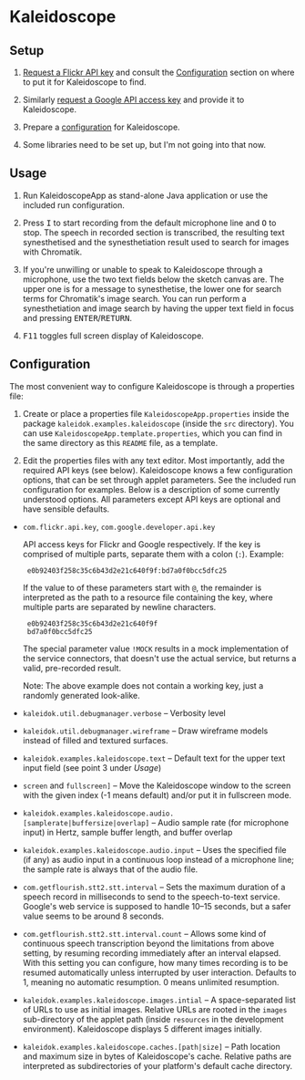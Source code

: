 # Kaleidoscope

## Setup

 1. [Request a Flickr API key](https://www.flickr.com/services/api/keys/apply/)
    and consult the [Configuration] section on where to put it for Kaleidoscope
    to find.

 2. Similarly [request a Google API access key](https://www.chromium.org/developers/how-tos/api-keys)
    and provide it to Kaleidoscope.

 2. Prepare a [configuration] for Kaleidoscope.
 3. Some libraries need to be set up, but I'm not going into that now.


## Usage

 1. Run KaleidoscopeApp as stand-alone Java application or use the included run
    configuration.

 2. Press <kbd>I</kbd> to start recording from the default microphone line and
    <kbd>O</kbd> to stop. The speech in recorded section is transcribed, the
    resulting text synesthetised and the synesthetiation result used to search
    for images with Chromatik.

 3. If you're unwilling or unable to speak to Kaleidoscope through a microphone,
    use the  two text fields below the sketch canvas are. The upper one is for a
    message to synesthetise, the lower one for search terms for Chromatik's image
    search. You can run perform a synesthetiation and image search by having the
    upper text field in focus and pressing <kbd>ENTER</kbd>/<kbd>RETURN</kbd>.

 4. <kbd>F11</kbd> toggles full screen display of Kaleidoscope.


## Configuration

The most convenient way to configure Kaleidoscope is through a properties file:

 1. Create or place a properties file `KaleidoscopeApp.properties` inside the
    package `kaleidok.examples.kaleidoscope` (inside the `src` directory). You
    can use `KaleidoscopeApp.template.properties`, which you can find in the
    same directory as this `README` file, as a template.

 2. Edit the properties files with any text editor. Most importantly, add the
    required API keys (see below).
Kaleidoscope knows a few configuration options, that can be set through applet
parameters. See the included run configuration for examples. Below is a
description of some currently understood options. All parameters except API keys
are optional and have sensible defaults.

 * `com.flickr.api.key`, `com.google.developer.api.key`

    API access keys for Flickr and Google respectively. If the key is comprised of multiple parts, separate them with a colon (`:`). Example:

        e0b92403f258c35c6b43d2e21c640f9f:bd7a0f0bcc5dfc25

    If the value to of these parameters start with `@`, the remainder is
    interpreted as the path to a resource file containing the key, where multiple
    parts are separated by newline characters.

        e0b92403f258c35c6b43d2e21c640f9f
        bd7a0f0bcc5dfc25

    The special parameter value `!MOCK` results in a mock implementation of the
    service connectors, that doesn't use the actual service, but returns a valid,
    pre-recorded result.

    Note: The above example does not contain a working key, just a randomly
    generated look-alike.

 * `kaleidok.util.debugmanager.verbose` –
   Verbosity level

 * `kaleidok.util.debugmanager.wireframe` –
   Draw wireframe models instead of filled and textured surfaces.

 * `kaleidok.examples.kaleidoscope.text` –
   Default text for the upper text input field (see point 3 under *Usage*)

 * `screen` and `fullscreen]` –
   Move the Kaleidoscope window to the screen with the given index (-1 means
   default) and/or put it in fullscreen mode.

 * `kaleidok.examples.kaleidoscope.audio.[samplerate|buffersize|overlap]` –
   Audio sample rate (for microphone input) in Hertz, sample buffer length, and
   buffer overlap

 * `kaleidok.examples.kaleidoscope.audio.input` –
   Uses the specified file (if any) as audio input in a continuous loop instead of
   a microphone line; the sample rate is always that of the audio file.

 * `com.getflourish.stt2.stt.interval` –
   Sets the maximum duration of a speech record in milliseconds to send to the 
   speech-to-text service. Google's web service is supposed to handle 10–15 
   seconds, but a safer value seems to be around 8 seconds.
 
 * `com.getflourish.stt2.stt.interval.count` –
   Allows some kind of continuous speech transcription beyond the limitations
   from above setting, by resuming recording immediately after an interval
   elapsed. With this setting you can configure, how many times recording is to
   be resumed automatically unless interrupted by user interaction.
   Defaults to 1, meaning no automatic resumption. 0 means unlimited
   resumption.

 * `kaleidok.examples.kaleidoscope.images.intial` –
   A space-separated list of URLs to use as initial images. Relative URLs are
   rooted in the `images` sub-directory of the applet path (inside `resources`
   in the development environment). Kaleidoscope displays 5 different images
   initially.

 * `kaleidok.examples.kaleidoscope.caches.[path|size]` –
   Path location and maximum size in bytes of Kaleidoscope's cache. Relative
   paths are interpreted as subdirectories of your platform's default cache
   directory.


[configuration]: #configuration
